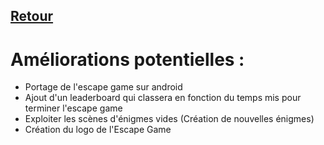 ## [Retour](/Readme.md)

# Améliorations potentielles :

- Portage de l'escape game sur android
- Ajout d'un leaderboard qui classera en fonction du temps mis pour terminer l'escape game
- Exploiter les scènes d'énigmes vides (Création de nouvelles énigmes)
- Création du logo de l'Escape Game
